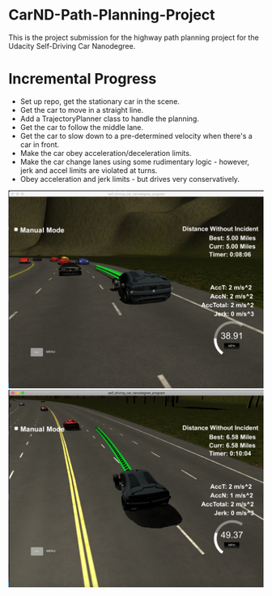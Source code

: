 # CarND-Path-Planning-Project
This is the project submission for the highway path planning project for the Udacity Self-Driving Car Nanodegree.


# Incremental Progress
* Set up repo, get the stationary car in the scene.
* Get the car to move in a straight line.
* Add a TrajectoryPlanner class to handle the planning.
* Get the car to follow the middle lane.
* Get the car to slow down to a pre-determined velocity when there's a car in front.
* Make the car obey acceleration/deceleration limits.
* Make the car change lanes using some rudimentary logic - however, jerk and accel limits are violated at turns.
* Obey acceleration and jerk limits - but drives very conservatively.

![alt text](https://github.com/anandraja13/CarND-Path-Planning-Project/blob/master/images/5%20miles%20incident-free.png)
![alt text](https://github.com/anandraja13/CarND-Path-Planning-Project/blob/master/images/changing%20lanes.png)